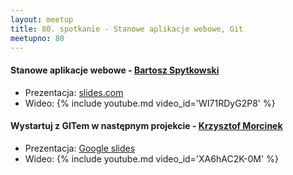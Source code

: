 ```yaml
---
layout: meetup
title: 80. spotkanie - Stanowe aplikacje webowe, Git
meetupno: 80
---
```


#### Stanowe aplikacje webowe - [Bartosz Spytkowski](https://twitter.com/Horusiath)
* Prezentacja: [slides.com](http://slides.com/horusiath/actor-model-event-sourcing)
* Wideo: {% include youtube.md video_id='WI71RDyG2P8' %}

#### Wystartuj z GITem w następnym projekcie - [Krzysztof Morcinek](https://twitter.com/kmorcinek)
* Prezentacja: [Google slides](http://kmorcinek.github.io/presentations/git-in-next-project-wrocnet-2015.html)
* Wideo: {% include youtube.md video_id='XA6hAC2K\-0M' %}

